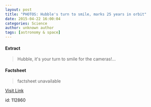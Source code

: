 ```yaml
---
layout: post
title: "PHOTOS: Hubble's turn to smile, marks 25 years in orbit"
date: 2015-04-22 16:00:04
categories: Science
author: unknown author
tags: [astronomy & space]
---
```



#### Extract
>Hubble, it's your turn to smile for the cameras!...

#### Factsheet
>factsheet unavailable

[Visit Link](http://phys.org/news348921689.html)

id:  112860
